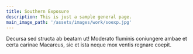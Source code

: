 ```yaml
---
title: Southern Exposure
description: This is just a sample general page.
main_image_path: '/assets/images/work/soexp.jpg'
---
```


Decursa sed structa ab
beatam ut! Moderato fluminis coniungere ambae et certa carinae Macareus, sic et
ista neque mox ventis regnare coepit.
